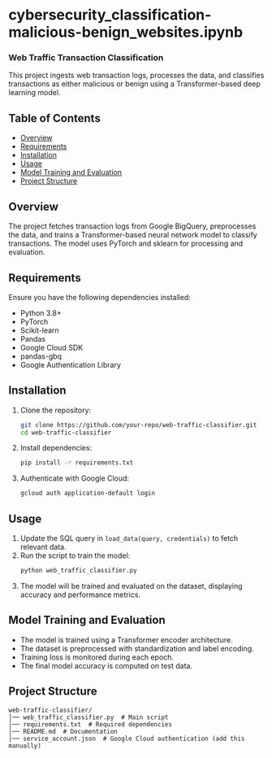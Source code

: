 
# cybersecurity_classification-malicious-benign_websites.ipynb
### Web Traffic Transaction Classification

This project ingests web transaction logs, processes the data, and classifies transactions as either malicious or benign using a Transformer-based deep learning model.

## Table of Contents
- [Overview](#overview)
- [Requirements](#requirements)
- [Installation](#installation)
- [Usage](#usage)
- [Model Training and Evaluation](#model-training-and-evaluation)
- [Project Structure](#project-structure)

## Overview
The project fetches transaction logs from Google BigQuery, preprocesses the data, and trains a Transformer-based neural network model to classify transactions. The model uses PyTorch and sklearn for processing and evaluation.

## Requirements
Ensure you have the following dependencies installed:

- Python 3.8+
- PyTorch
- Scikit-learn
- Pandas
- Google Cloud SDK
- pandas-gbq
- Google Authentication Library

## Installation
1. Clone the repository:
   ```bash
   git clone https://github.com/your-repo/web-traffic-classifier.git
   cd web-traffic-classifier
   ```
2. Install dependencies:
   ```bash
   pip install -r requirements.txt
   ```
3. Authenticate with Google Cloud:
   ```bash
   gcloud auth application-default login
   ```

## Usage
1. Update the SQL query in `load_data(query, credentials)` to fetch relevant data.
2. Run the script to train the model:
   ```bash
   python web_traffic_classifier.py
   ```
3. The model will be trained and evaluated on the dataset, displaying accuracy and performance metrics.

## Model Training and Evaluation
- The model is trained using a Transformer encoder architecture.
- The dataset is preprocessed with standardization and label encoding.
- Training loss is monitored during each epoch.
- The final model accuracy is computed on test data.

## Project Structure
```
web-traffic-classifier/
│── web_traffic_classifier.py  # Main script
│── requirements.txt  # Required dependencies
│── README.md  # Documentation
│── service_account.json  # Google Cloud authentication (add this manually)
```



